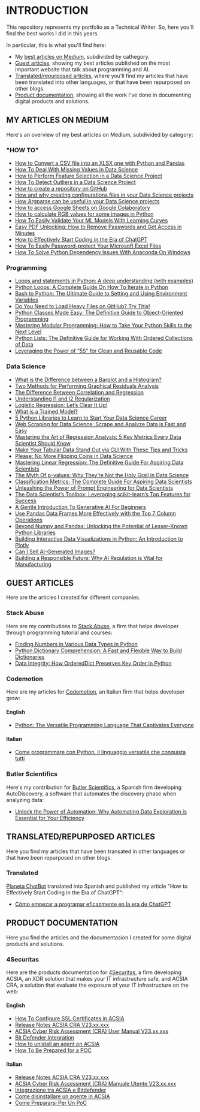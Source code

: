# **INTRODUCTION**
This repository represents my portfolio as a Technical Writer. So, here you'll find the best works I did in this years.

In particular, this is what you'll find here:
- My [best articles on Medium](#my-articles-on-medium), subdivided by cathegory.
- [Guest articles](#guest-articles), showing my best articles published on the most important website that talk about programming and AI.
- [Translated/repurposed articles](#translatedrepurposed-articles), where you'll find my articles that have been translated into other languages, or that have been repurposed on other blogs.
- [Product documentation](#product-documentation), showing all the work I've done in documenting digital products and solutions.

## **MY ARTICLES ON MEDIUM**
Here's an overview of my best articles on Medium, subdivided by category:

### **"HOW TO"**
- [How to Convert a CSV file into an XLSX one with Python and Pandas](https://towardsdatascience.com/how-to-convert-a-csv-file-into-an-xlsx-one-with-python-and-pandas-27aabc279d69?source=your_stories_page-------------------------------------)
- [How To Deal With Missing Values in Data Science](https://towardsdatascience.com/how-to-deal-with-missing-values-in-data-science-9e5a56fbe928?source=your_stories_page-------------------------------------)
- [How to Perform Feature Selection in a Data Science Project](https://towardsdatascience.com/how-to-perform-feature-selection-in-a-data-science-project-591ba96f86eb)
- [How To Detect Outliers in a Data Science Project](https://towardsdatascience.com/how-to-detect-outliers-in-a-data-science-project-17f39653fb17?source=your_stories_page-------------------------------------)
- [How to create a repository on GitHub](https://blog.devgenius.io/how-to-create-a-repository-on-github-5a5ce219ddba?source=your_stories_page-------------------------------------)
- [How and why creating configurations files in your Data Science projects](https://medium.com/mlearning-ai/how-and-why-creating-configurations-files-in-your-data-science-projects-1821b89cf47b?source=your_stories_page-------------------------------------)
- [How Argparse can be useful in your Data Science projects](https://medium.com/mlearning-ai/how-argparse-can-be-useful-in-your-data-science-projects-ecf02bef3b07?source=your_stories_page-------------------------------------)
- [How to access Google Sheets on Google Colaboratory](https://medium.com/mlearning-ai/how-to-access-google-sheets-on-google-colaboratory-8766b3a0996f?source=your_stories_page-------------------------------------)
- [How to calculate RGB values for some images in Python](https://medium.com/analytics-vidhya/how-to-calculate-rgb-values-for-some-images-in-python-ccf9abcea8f3?source=your_stories_page-------------------------------------)
 - [How To Easily Validate Your ML Models With Learning Curves](https://medium.com/mlearning-ai/how-to-easily-validate-your-ml-models-with-learning-curves-21cc01636083)
 - [Easy PDF Unlocking: How to Remove Passwords and Get Access in Minutes](https://levelup.gitconnected.com/easy-pdf-unlocking-how-to-remove-passwords-and-get-access-in-minutes-ad09ad8f5d38)
 - [How to Effectively Start Coding in the Era of ChatGPT](https://medium.com/towards-data-science/how-to-effectively-start-coding-in-the-era-of-chatgpt-cfc5151e1c42)
 - [How To Easily Password-protect Your Microsoft Excel Files](https://medium.com/gitconnected/how-to-easily-password-protect-your-microsoft-excel-files-95bce30b9a8c)
 - [How To Solve Python Dependency Issues With Anaconda On Windows](https://medium.com/towards-data-science/how-to-solve-python-dependency-issues-with-anaconda-on-windows-d5033c9d2f9a)


### **Programming**
- [Loops and statements in Python: A deep understanding (with examples)](https://towardsdatascience.com/loops-and-statements-in-python-a-deep-understanding-with-examples-2099fc6e37d7?source=your_stories_page-------------------------------------)
- [Python Loops: A Complete Guide On How To Iterate in Python](https://towardsdatascience.com/python-loops-a-complete-guide-on-how-to-iterate-in-python-b29e0d12211d)
- [Bash to Python: The Ultimate Guide to Setting and Using Environment Variables](https://medium.com/codex/bash-to-python-the-ultimate-guide-to-setting-and-using-environment-variables-8535855e2ec4)
- [Do You Need to Load Heavy Files on GitHub? Try This!](https://levelup.gitconnected.com/do-you-need-to-load-heavy-files-on-github-try-this-4fa415eebe1c)
- [Python Classes Made Easy: The Definitive Guide to Object-Oriented Programming](https://towardsdatascience.com/python-classes-made-easy-the-definitive-guide-to-object-oriented-programming-881ed609fb6)
- [Mastering Modular Programming: How to Take Your Python Skills to the Next Level](https://towardsdatascience.com/mastering-modular-programming-how-to-take-your-python-skills-to-the-next-level-ba14339e8429)
- [Python Lists: The Definitive Guide for Working With Ordered Collections of Data](https://towardsdatascience.com/python-lists-the-definitive-guide-for-working-with-ordered-collections-of-data-53b06a194826)
- [Leveraging the Power of “5S” for Clean and Reusable Code](https://towardsdatascience.com/leveraging-the-power-of-5s-for-clean-and-reusable-code-44e1dc466af2)


### **Data Science**
- [What is the Difference between a Barplot and a Histogram?](https://towardsdatascience.com/what-is-the-difference-between-a-barplot-and-a-histogram-e62d0e532e7d)
- [Two Methods for Performing Graphical Residuals Analysis](https://towardsdatascience.com/two-methods-for-performing-graphical-residuals-analysis-6899fd4c78e5)
- [The Difference Between Correlation and Regression](https://towardsdatascience.com/the-difference-between-correlation-and-regression-134a5b367f7c?source=your_stories_page-------------------------------------)
- [Understanding l1 and l2 Regularization](https://towardsdatascience.com/understanding-l1-and-l2-regularization-93918a5ac8d0?source=your_stories_page-------------------------------------)
- [Logistic Regression: Let’s Clear It Up!](https://medium.com/mlearning-ai/logistic-regression-lets-clear-it-up-8bf20e9b328a?source=your_stories_page-------------------------------------)
- [What is a Trained Model?](https://towardsdatascience.com/what-is-a-trained-model-5c872cfa8448?source=your_stories_page-------------------------------------)
- [5 Python Libraries to Learn to Start Your Data Science Career](https://towardsdatascience.com/5-python-libraries-to-learn-to-start-your-data-science-career-2cd24a223431)
- [Web Scraping for Data Science: Scrape and Analyze Data is Fast and Easy](https://medium.com/mlearning-ai/web-scraping-for-data-science-scrape-and-analyze-data-is-fast-and-easy-b5f02c40d2d1)
- [Mastering the Art of Regression Analysis: 5 Key Metrics Every Data Scientist Should Know](https://towardsdatascience.com/mastering-the-art-of-regression-analysis-5-key-metrics-every-data-scientist-should-know-1e2a8a2936f5)
- [Make Your Tabular Data Stand Out via CLI With These Tips and Tricks](https://towardsdatascience.com/make-your-tabular-data-stand-out-via-cli-with-these-tips-and-tricks-a21f276b7ba9)
- [Please: No More Flipping Coins in Data Science](https://towardsdatascience.com/please-no-more-flipping-coins-in-data-science-f21e893d4fbd)
- [Mastering Linear Regression: The Definitive Guide For Aspiring Data Scientists](https://medium.com/towards-data-science/mastering-linear-regression-the-definitive-guide-for-aspiring-data-scientists-7abd37fcb9ed)
- [The Myth Of p-values: Why They’re Not the Holy Grail in Data Science](https://towardsdatascience.com/the-myth-of-p-values-why-theyre-not-the-holy-grail-in-data-science-a6636e27e489)
- [Classification Metrics: The Complete Guide For Aspiring Data Scientists](https://medium.com/towards-data-science/classification-metrics-the-complete-guide-for-aspiring-data-scientists-9f02eab796ae)
- [Unleashing the Power of Prompt Engineering for Data Scientists](https://medium.com/towards-data-science/unleashing-the-power-of-prompt-engineering-for-data-scientists-16b6d1f2bf85)
- [The Data Scientist’s Toolbox: Leveraging scikit-learn’s Top Features for Success](https://towardsdatascience.com/the-data-scientists-toolbox-leveraging-scikit-learn-s-top-features-for-success-d69a899267c5)
- [A Gentle Introduction To Generative AI For Beginners](https://medium.com/towards-data-science/a-gentle-introduction-to-generative-ai-for-beginners-8c8752085900)
- [Use Pandas Data Frames More Effectively with the Top 7 Column Operations](https://towardsdatascience.com/dominate-pandas-data-frames-with-the-top-7-column-operations-2a11521e9e2d)
- [Beyond Numpy and Pandas: Unlocking the Potential of Lesser-Known Python Libraries](https://towardsdatascience.com/beyond-numpy-and-pandas-unlocking-the-potential-of-lesser-known-python-libraries-86d2bdc4d230)
- [Building Interactive Data Visualizations in Python: An Introduction to Plotly](https://towardsdatascience.com/building-interactive-data-visualizations-in-python-an-introduction-to-plotly-3ffdd920fc63)
- [Can I Sell AI-Generated Images?](https://medium.com/mlearning-ai/can-i-sell-ai-generated-images-a5d4619c8e1b)
- [Building a Responsible Future: Why AI Regulation is Vital for Manufacturing](https://medium.com/artificial-corner/building-a-responsible-future-why-ai-regulation-is-vital-for-manufacturing-d123343b91b6)


## **GUEST ARTICLES**
Here are the articles I created for different companies.

### **Stack Abuse**
Here are my contributions to [Stack Abuse](https://stackabuse.com/), a firm that helps developer through programming tutorial and courses:

- [Finding Numbers in Various Data Types in Python](https://stackabuse.com/finding-numbers-in-various-data-types-in-python/)
- [Python Dictionary Comprehension: A Fast and Flexible Way to Build Dictionaries](https://stackabuse.com/python-dictionary-comprehension-a-fast-and-flexible-way-to-build-dictionaries/)
- [Data Integrity: How OrderedDict Preserves Key Order in Python](https://stackabuse.com/data-integrity-how-ordereddict-preserves-key-order-in-python/)


### **Codemotion**
Here are my articles for [Codemotion](https://www.codemotion.com/), an Italian firm that helps developer grow:

#### **English**
- [Python: The Versatile Programming Language That Captivates Everyone](https://www.codemotion.com/magazine/languages/python/)

#### **Italian**
- [Come programmare con Python. il linguaggio versatile che conquista tutti](https://www.codemotion.com/magazine/it/linguaggi-programmazione/programmare-con-python/)

### **Butler Scientifics**
Here's my contribution for [Butler Scientifics](https://www.butlerscientifics.com/), a Spanish firm developing AutoDiscovery, a software that automates the discovery phase when analyzing data:

- [Unlock the Power of Automation: Why Automating Data Exploration is Essential for Your Efficiency](https://www.butlerscientifics.com/single-post/unlock-the-power-of-automation-why-automating-data-exploration-is-essential-for-your-efficiency)


## **TRANSLATED/REPURPOSED ARTICLES**
Here you find my articles that have been transated in other languages or that have been repurposed on other blogs.

### **Translated**
[Planeta ChatBot](https://planetachatbot.com/) translated into Spanish and published my article "How to Effectively Start Coding in the Era of ChatGPT":
- [Cómo empezar a programar eficazmente en la era de ChatGPT](https://planetachatbot.com/como-empezar-a-programar-en-era-de-chatgpt/)

## **PRODUCT DOCUMENTATION**
Here you find the articles and the documentasion I created for some digital products and solutions.

### **4Securitas**
Here are the products documentation for [4Securitas](https://4securitas.com/), a firm developing ACSIA, an XDR solution that
makes your IT infrastructure safe, and  ACSIA CRA, a solution that evaluate the exposure of your IT infrastructure
on the web:

#### **English**
- [How To Configure SSL Certificates in ACSIA](https://support.4securitas.com/hc/en-us/articles/12430785987485)
- [Release Notes ACSIA CRA V23.xx.xxx](https://support.4securitas.com/hc/en-us/articles/10365845894429-Release-Notes-ACSIA-CRA-V23-xx-xxx)
- [ACSIA Cyber Risk Assessment (CRA) User Manual V23.xx.xxx](https://support.4securitas.com/hc/en-us/articles/8867552792605-ACSIA-Cyber-Risk-Assessment-CRA-User-Manual-V23-xx-xxx)
- [Bit Defender Integration](https://support.4securitas.com/hc/en-us/articles/8727592213405-Bit-Defender-Integration)
- [How to unistall an agent on ACSIA](https://support.4securitas.com/hc/en-us/articles/9363867420189-How-to-unistall-an-agent-on-ACSIA)
- [How To Be Prepared for a POC](https://support.4securitas.com/hc/en-us/articles/10089564353693-How-To-Be-Prepared-For-a-PoC)

#### **Italian**
- [Release Notes ACSIA CRA V23.xx.xxx](https://support.4securitas.com/hc/it/articles/10365845894429-Release-Notes-ACSIA-CRA-V23-xx-xxx)
- [ACSIA Cyber Risk Assessment (CRA) Manuale Utente V23.xx.xxx](https://support.4securitas.com/hc/it/articles/8867552792605-ACSIA-Cyber-Risk-Assessment-CRA-User-Manual-V23-xx-xxx)
- [Integrazione tra ACSIA e Bitdefender](https://support.4securitas.com/hc/it/articles/8727592213405-Bit-Defender-Integration)
- [Come disinstallare un agente in ACSIA](https://support.4securitas.com/hc/it/articles/9363867420189-How-to-unistall-an-agent-on-ACSIA)
- [Come Prepararsi Per Un PoC](https://support.4securitas.com/hc/it/articles/10089564353693-How-To-Be-Prepared-For-a-PoC)
